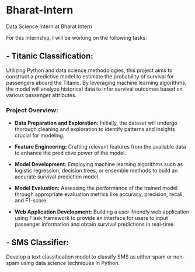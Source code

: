 # Bharat-Intern
Data Science Intern at Bharat Intern

For this internship, I will be working on the following tasks:

## - **Titanic Classification:** 
Utilizing Python and data science methodologies, this project aims to construct a predictive model to estimate the probability of survival for passengers aboard the Titanic. By leveraging machine learning algorithms, the model will analyze historical data to infer survival outcomes based on various passenger attributes. 

### **Project Overview:**

  - **Data Preparation and Exploration:** Initially, the dataset will undergo thorough cleaning and exploration to identify patterns and insights crucial for modeling.

  - **Feature Engineering:** Crafting relevant features from the available data to enhance the predictive power of the model.

  - **Model Development:** Employing machine learning algorithms such as logistic regression, decision trees, or ensemble methods to build an accurate survival prediction model.

  - **Model Evaluation:** Assessing the performance of the trained model through appropriate evaluation metrics like accuracy, precision, recall, and F1-score.

  - **Web Application Development:** Building a user-friendly web application using Flask framework to provide an interface for users to input passenger information and obtain survival predictions in real-time.

## - SMS Classifier: 
Develop a text classification model to classify SMS as either spam or non-spam using data science techniques in Python.
